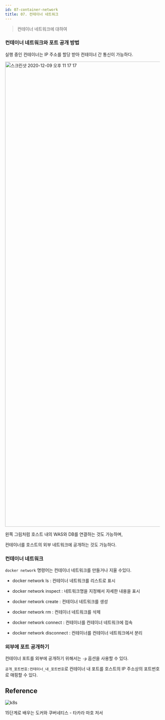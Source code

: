 ```yaml
---
id: 07-container-network
title: 07. 컨테이너 네트워크
---
```


> 컨테이너 네트워크에 대하여

### 컨테이너 네트워크와 포트 공개 방법

실행 중인 컨테이너는 IP 주소를 할당 받아 컨테이너 간 통신이 가능하다.

<img width="1514" alt="스크린샷 2020-12-09 오후 11 17 17" src="https://user-images.githubusercontent.com/43809168/101641122-b60f3780-3a74-11eb-9278-3ca9c628d2d0.png"/>

왼쪽 그림처럼 호스트 내의 WAS와 DB를 연결하는 것도 가능하며,

컨테이너를 호스트의 외부 네트워크에 공개하는 것도 가능하다.

### 컨테이너 네트워크

`docker network` 명령어는 컨테이너 네트워크를 만들거나 지울 수있다.

- docker network ls : 컨테이너 네트워크를 리스트로 표시

- docker network inspect : 네트워크명을 지정해서 자세한 내용을 표시

- docker network create : 컨테이너 네트워크를 생성

- docker network rm : 컨테이너 네트워크를 삭제

- docker network connect : 컨테이너를 컨테이너 네트워크에 접속

- docker network disconnect : 컨테이너를 컨테이너 네트워크에서 분리

### 외부에 포트 공개하기

컨테이너 포트를 외부에 공개하기 위해서는 `-p` 옵션을 사용할 수 있다.

`공개_포트번호:컨테이너_내_포트번호`로 컨테이너 내 포트를 호스트의 IP 주소상의 포트번호로 매핑할 수 있다.

## Reference

![k8s](https://user-images.githubusercontent.com/43809168/101032998-6684c380-35bd-11eb-8ba7-a784fd46b37a.png)

15단계로 배우는 도커와 쿠버네티스 - 타카라 마호 저서
